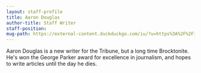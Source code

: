 ```yaml
---
layout: staff-profile
title: Aaron Douglas
author-title: Staff Writer
staff-position: 
mug-path: https://external-content.duckduckgo.com/iu/?u=https%3A%2F%2Fimprimis.hillsdale.edu%2Fwp-content%2Fuploads%2F1974%2F02%2FStack-of-Old-Newspapers.jpg&f=1&nofb=1&ipt=ca0d9786e63f70d482c378382dc08e047b69768e1a7d58338a83aa0bd00b1eaa&ipo=images
---
```

<p class="About">Aaron Douglas is a new writer for the Tribune, but a long time Brocktonite. He's won the George Parker award for excellence in journalism, and hopes to write articles until the day he dies.</p>